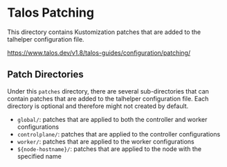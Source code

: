 # Talos Patching

This directory contains Kustomization patches that are added to the talhelper configuration file.

<https://www.talos.dev/v1.8/talos-guides/configuration/patching/>

## Patch Directories

Under this `patches` directory, there are several sub-directories that can contain patches that are added to the talhelper configuration file.
Each directory is optional and therefore might not created by default.

* `global/`: patches that are applied to both the controller and worker configurations
* `controlplane/`: patches that are applied to the controller configurations
* `worker/`: patches that are applied to the worker configurations
* `${node-hostname}/`: patches that are applied to the node with the specified name

